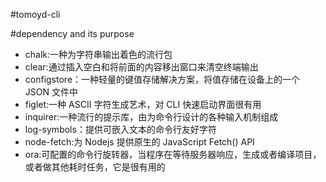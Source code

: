 #tomoyd-cli

#dependency and its purpose

- chalk:一种为字符串输出着色的流行包
- clear:通过插入空白和将前面的内容移出窗口来清空终端输出
- configstore：一种轻量的键值存储解决方案，将值存储在设备上的一个 JSON 文件中
- figlet:一种 ASCII 字符生成艺术，对 CLI 快速启动界面很有用
- inquirer:一种流行的提示库，由为命令行设计的各种输入机制组成
- log-symbols：提供可嵌入文本的命令行友好字符
- node-fetch:为 Nodejs 提供原生的 JavaScript Fetch() API
- ora:可配置的命令行旋转器，当程序在等待服务器响应，生成或者编译项目，或者做其他耗时任务，它是很有用的
